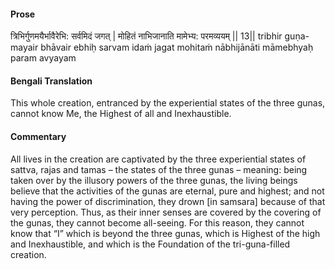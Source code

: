 #### Prose 

त्रिभिर्गुणमयैर्भावैरेभि: सर्वमिदं जगत् |
मोहितं नाभिजानाति मामेभ्य: परमव्ययम् || 13||
tribhir guṇa-mayair bhāvair ebhiḥ sarvam idaṁ jagat
mohitaṁ nābhijānāti māmebhyaḥ param avyayam

 #### Bengali Translation 

This whole creation, entranced by the experiential states of the three gunas, cannot know Me, the Highest of all and Inexhaustible.

 #### Commentary 

All lives in the creation are captivated by the three experiential states of sattva, rajas and tamas – the states of the three gunas – meaning: being taken over by the illusory powers of the three gunas, the living beings believe that the activities of the gunas are eternal, pure and highest; and not having the power of discrimination, they drown [in samsara] because of that very perception. Thus, as their inner senses are covered by the covering of the gunas, they cannot become all-seeing. For this reason, they cannot know that “I” which is beyond the three gunas, which is Highest of the high and Inexhaustible, and which is the Foundation of the tri-guna-filled creation.
